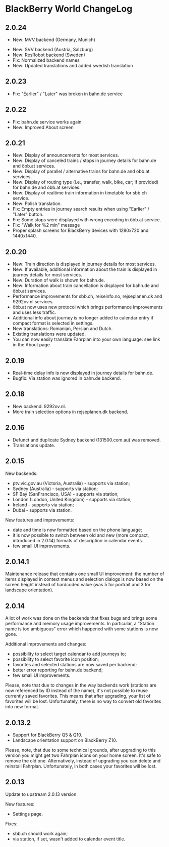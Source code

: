 BlackBerry World ChangeLog
==========================

2.0.24
------
  - New: MVV backend (Germany, Munich)
  * New: SVV backend (Austria, Salzburg)
  * New: ResRobot backend (Sweden)
  * Fix: Normalized backend names
  * New: Updated translations and added swedish translation

2.0.23
------
- Fix: "Earlier" / "Later" was broken in bahn.de service


2.0.22
------
- Fix: bahn.de service works again
- New: Improved About screen


2.0.21
------

- New: Display of announcements for most services.
- New: Display of canceled trains / stops in journey details for bahn.de
  and öbb.at services.
- New: Display of parallel / alternative trains for bahn.de and öbb.at
  services.
- New: Display of routing type (i.e., transfer, walk, bike, car; if
  provided) for bahn.de and öbb.at services.
- New: Display of realtime train information in timetable for sbb.ch
  service.
- New: Polish translation.
- Fix: Empty entries in journey search results when using "Earlier" /
  "Later" button.
- Fix: Some stops were displayed with wrong encoding in öbb.at service.
- Fix: "Walk for %2 min" message
- Proper splash screens for BlackBerry devices with 1280x720 and
  1440x1440.


2.0.20
------

- New: Train direction is displayed in journey details for most
  services.
- New: If available, additional information about the train is displayed
  in journey details for most services.
- New: Duration of walk is shown for bahn.de.
- New: Information about train cancellation is displayed for bahn.de and
  öbb.at services.
- Performance improvements for sbb.ch, reiseinfo.no, rejseplanen.dk and
  9292ov.nl services.
- öbb.at now uses new protocol which brings performance improvements and
  uses less traffic.
- Additional info about journey is no longer added to calendar entry if
  compact format is selected in settings.
- New translations: Romanian, Persian and Dutch.
- Existing translations were updated.
- You can now easily translate Fahrplan into your own language: see link
  in the About page.


2.0.19
------

- Real-time delay info is now displayed in journey details for bahn.de.
- Bugfix: Via station was ignored in bahn.de backend.


2.0.18
------

- New backend: 9292ov.nl.
- More train selection options in rejseplanen.dk backend.


2.0.16
------

- Defunct and duplicate Sydney backend (131500.com.au) was removed.
- Translations update.


2.0.15
------

New backends:
- ptv.vic.gov.au (Victoria, Australia) - supports via station;
- Sydney (Australia) - supports via station;
- SF Bay (SanFrancisco, USA) - supports via station;
- London (London, United Kingdom) - supports via station;
- Ireland - supports via station;
- Dubai - supports via station.

New features and improvements:
- date and time is now formatted based on the phone language;
- it is now possible to switch between old and new (more compact, introduced
  in 2.0.14) formats of description in calendar events.
- few small UI improvements.


2.0.14.1
--------

Maintenance release that contains one small UI improvement: the number
of items displayed in context menus and selection dialogs is now based
on the screen height instead of hardcoded value (was 5 for portrait and
3 for landscape orientation).


2.0.14
------

A lot of work was done on the backends that fixes bugs and brings some
performance and memory usage improvements. In particular, a "Station
name is too ambiguous" error which happened with some stations is now
gone.

Additional improvements and changes:
- possibility to select target calendar to add journeys to;
- possibility to select favorite icon position;
- favorites and selected stations are now saved per backend;
- better error reporting for bahn.de backend;
- few small UI improvements.

Please, note that due to changes in the way backends work (stations are
now referenced by ID instead of the name), it's not possible to reuse
currently saved favorites. This means that after upgrading, your list of
favorites will be lost. Unfortunately, there is no way to convert old
favorites into new format.


2.0.13.2
--------

- Support for BlackBerry Q5 &amp; Q10.
- Landscape orientation support on BlackBerry Z10.

Please, note, that due to some technical grounds, after upgrading to
this version you might get two Fahrplan icons on your home screen. It's
safe to remove the old one. Alternatively, instead of upgrading you can
delete and reinstall Fahrplan. Unfortunately, in both cases your
favorites will be lost.


2.0.13
------

Update to upstream 2.0.13 version.

New features:
- Settings page.

Fixes:
- sbb.ch should work again;
- via station, if set, wasn't added to calendar event title.
